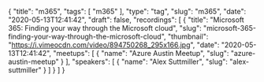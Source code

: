 {
  "title": "m365",
  "tags": [
    "m365"
  ],
  "type": "tag",
  "slug": "m365",
  "date": "2020-05-13T12:41:42",
  "draft": false,
  "recordings": [
    {
      "title": "Microsoft 365: Finding your way through the Microsoft cloud",
      "slug": "microsoft-365-finding-your-way-through-the-microsoft-cloud",
      "thumbnail": "https://i.vimeocdn.com/video/894750268_295x166.jpg",
      "date": "2020-05-13T12:41:42",
      "meetups": [
        {
          "name": "Azure Austin Meetup",
          "slug": "azure-austin-meetup"
        }
      ],
      "speakers": [
        {
          "name": "Alex Suttmiller",
          "slug": "alex-suttmiller"
        }
      ]
    }
  ]
}